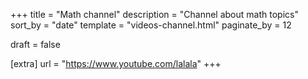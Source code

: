 +++
title = "Math channel"
description = "Channel about math topics"
sort_by = "date"
template = "videos-channel.html"
paginate_by = 12

draft = false

[extra]
url = "https://www.youtube.com/lalala"
+++
